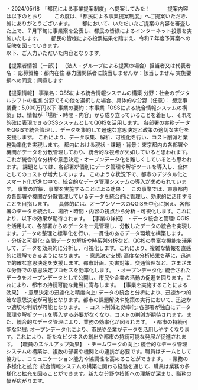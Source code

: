 ・2024/05/18　「都民による事業提案制度」へ提案してみた！　　
　提案内容は以下のとおり　　
この度は、「都民による事業提案制度」へご提案いただき、誠にありがとうございます。　　
都において、いただいたご提案の内容を審査した上で、７月下旬に事業案を公表し、都民の皆様によるインターネット投票を実施いたします。　　
都民の皆様による投票結果を踏まえ、令和７年度予算案への反映を図っていきます。  
以下、ご入力いただいた内容となります。  

【提案者情報（一部）】
（法人・グループによる提案の場合）担当者又は代表者名：
応募資格：都内在住
暴力団関係者に該当しませんか：該当しません
実施要綱への同意：同意します

【提案情報】
事業名：OSSによる統合情報システムの構築
分野：社会のデジタルシフトの推進
分野でその他を選択した場合、具体的な分野（任意）：
想定事業費：5,000万円以下
事業の要約：本事業「OSSによる統合情報システムの構築」は、情報が「場所・時間・内容」から成り立っていることを着目し、それを的確に表現できるOSSシステムとしてQGISを活用します。
各部署の実務データをQGISで統合管理し、データを集約して迅速な意思決定と政策の適切な実行を支援します。
これにより、データ収集、解析、可視化を行い、コスト削減と業務効率化を実現します。
都内における現状・課題・背景：東京都内の各部署や機関がデータを分散管理しており、統合的な視点が欠如していると思われます。
これが統合的な分析や意思決定・オープンデータ化を難しくしているとも思われます。
課題としては、各部署が個別にデータ管理や解析ツールを導入し、全体としてのコストが増大しています。
このような状況下で、都市のデジタル化とスマート化が進む中で、統合的なデータ管理システムの導入が求められています。
事業の詳細、事業を実施することによる効果：　この事業では、東京都内の各部署や機関が分散管理しているデータを統合的に管理し、効果的に活用することを目指します。
　具体的には、オープンソースのQGISを中心に据え、各部署のデータを統合し、場所・時間・内容の視点から分析・可視化します。これにより、以下の効果が期待されます。
【事業の詳細】
・データ統合と管理: QGISを活用して、各部署からのデータを一元管理し、分散したデータの統合を実現します。データの整理と標準化を行い、一貫性のあるデータ環境を構築します。
・分析と可視化: 空間データの解析や時系列分析など、QGISの豊富な機能を活用して、データを効果的に分析し、可視化します。これにより、複雑な情報を直感的に理解できるようになります。
・意思決定支援: 高度な分析結果を基に、迅速で的確な意思決定を支援します。都市計画、災害対策、交通管理など、さまざまな分野での意思決定プロセスを効率化します。
・オープンデータ化: 統合されたデータをオープンデータとして公開し、市民や企業の活動の促進を図ります。これにより、都市の持続可能な発展に寄与します。
【事業を実施することによる効果】
・意思決定の迅速化と精度向上: データの統合と分析により、迅速かつ的確な意思決定が可能となります。都市の課題解決や施策の実行において、迅速かつ適切な判断が可能となります。
・コスト削減と効率化: 各部署が独自にデータ管理や解析ツールを導入する必要がなくなり、コストの削減が期待されます。また、統合的なデータ管理により、業務の効率化が図られます。
・都市の持続可能な発展: オープンデータ化により、市民や企業がデータを活用しやすくなります。これにより、新たなビジネスの創出や都市の持続可能な発展が促進されます。
【職員のスキルアップ効果】
・チームワークの向上: 統合的なデータ管理システムの構築は、複数の部署や機関との連携が必要です。職員はチームとして協力し、コミュニケーション能力や協調性を高めることができます。
・業務の多様化と拡充: 統合情報システムの構築に関わる経験を通じて、職員は業務の多様化と拡充を図ることができます。新たな分野や技術への理解が深まり、職務の幅が広がります。
